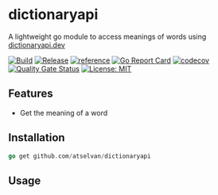 # dictionaryapi

A lightweight go module to access meanings of words using [dictionaryapi.dev](https://dictionaryapi.dev)

[![Build](https://github.com/atselvan/dictionaryapi/actions/workflows/build.yaml/badge.svg)](https://github.com/atselvan/dictionaryapi/actions/workflows/build.yaml)
[![Release](https://github.com/atselvan/dictionaryapi/actions/workflows/release.yaml/badge.svg)](https://github.com/atselvan/dictionaryapi/actions/workflows/release.yaml)
[![reference](https://img.shields.io/badge/godoc-docs-blue.svg?label=&logo=go)](https://godoc.org/github.com/atselvan/dictionaryapi)
[![Go Report Card](https://goreportcard.com/badge/github.com/atselvan/dictionaryapi)](https://goreportcard.com/report/github.com/atselvan/dictionaryapi)
[![codecov](https://codecov.io/gh/atselvan/dictionaryapi/branch/master/graph/badge.svg)](https://codecov.io/gh/atselvan/dictionaryapi)
[![Quality Gate Status](https://sonarcloud.io/api/project_badges/measure?project=atselvan_dictionaryapi&metric=alert_status)](https://sonarcloud.io/summary/new_code?id=atselvan_dictionaryapi)
[![License: MIT](https://img.shields.io/badge/License-MIT-yellow.svg)](https://opensource.org/licenses/MIT)

## Features

* Get the meaning of a word

## Installation

```go
go get github.com/atselvan/dictionaryapi
```

## Usage

```go

```
